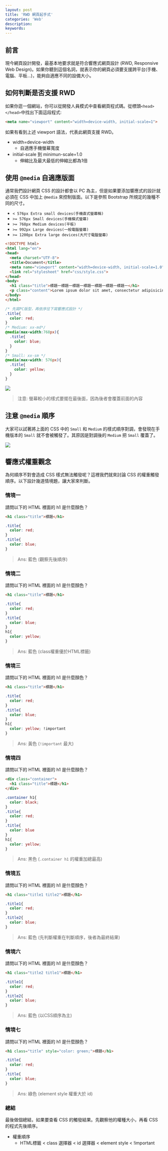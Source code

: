 ```yaml
---
layout: post
title: 'RWD 網頁起手式'
categories: 'Web'
description: 
keywords: 
---
```


## 前言
現今網頁設計開發，最基本地要求就是符合響應式網頁設計 (RWD, Responsive Web Design)。如果你聽到這個名詞，就表示你的網頁必須要支援跨平台(手機、電腦、平板...)，能夠自適應不同的設備大小。

## 如何判斷是否支援 RWD
如果你逛一個網站，你可以從開發人員模式中查看網頁程式碼。從標頭`<head></head>`中找出下面這段程式:

```html
<meta name="viewport" content="width=device-width, initial-scale=1">
```

如果有看到上述 viewport 語法，代表此網頁支援 RWD。 

- width=device-width
    - 自適應手機螢幕寬度
- initial-scale 到 minimun-scale=1.0
    - 伸縮比及最大最低的伸縮比都為1倍

## 使用 `@media` 自適應版面
通常我們設計網頁 CSS 的設計都會以 PC 為主，但是如果要添加響應式的設計就必須在 CSS 中加上 `@media` 來控制版面。以下是參照 Bootstrap 所規定的幾種不同的尺寸。

- `< 576px Extra small devices(手機直式螢幕稱)`
- `>= 576px Small devices(手機橫式螢幕)`
- `>= 768px Medium devices(平板)`
- `>= 992px Large devices(一般電腦螢幕)`
- `>= 1200px Extra large devices(大尺寸電腦螢幕)`


```html
<!DOCTYPE html>
<html lang="en">
<head>
  <meta charset="UTF-8">
  <title>Document</title>
  <meta name="viewport" content="width=device-width, initial-scale=1.0">
  <link rel="stylesheet" href="css/style.css">
</head>
<body>
  <h1 class="title">標題一標題一標題一標題一標題一標題一標題一</h1>
  <p class="content">Lorem ipsum dolor sit amet, consectetur adipisicing elit. Doloremque consequatur illo laborum numquam quod ullam voluptate, quos consectetur quidem neque officiis quia placeat. Libero voluptatibus nam ipsum officiis a quam!</p>
</body>
</html>
```


```css
/* 先寫PC版型，再依序往下寫響應式設計 */
.title{
  color: red;
}
/* Medium: xx-md*/
@media(max-width:768px){
  .title{
    color: blue;
  }
}
/* Small: xx-sm */
@media(max-width: 576px){
  .title{
    color: yellow;
  }
}

```

![](/images/posts/web/2021/img1100523-2.gif)

> 注意: 螢幕較小的樣式要擺在最後面，因為後者會覆蓋前面的內容

## 注意 `@media` 順序
大家可以試著將上面的 CSS 中的 `Small` 和 `Medium` 的樣式順序對調，會發現在手機版本的 `Small` 就不會被觸發了。其原因是對調後的 `Medium` 把 `Small` 覆蓋了。

![](/images/posts/web/2021/img1100523-1.png)

## 響應式權重觀念
為何順序不對會造成 CSS 樣式無法觸發呢？這裡我們就來討論 CSS 的權重觸發順序。以下設計幾道情境題，讓大家來判斷。

### 情境一
請問以下的 HTML 裡面的 h1 是什麼顏色？

```html
<h1 class="title">標題</h1>
```

```css 
.title{
  color: red;
}
.title{
  color: blue;
}
```

> Ans: 藍色 (觀察先後順序)

### 情境二
請問以下的 HTML 裡面的 h1 是什麼顏色？

```html
<h1 class="title">標題</h1>
```

```css 
.title{
  color: red;
}
.title{
  color: blue;
}
h1{
  color: yellow;
}
```

> Ans: 藍色 (class權重優於HTML標籤)

### 情境三
請問以下的 HTML 裡面的 h1 是什麼顏色？

```html
<h1 class="title">標題</h1>
```

```css 
.title{
  color: red;
}
.title{
  color: blue;
}
h1{
  color: yellow; !important
}
```

> Ans: 黃色 (`!important` 最大)

### 情境四
請問以下的 HTML 裡面的 h1 是什麼顏色？

```html
<div class="container">
  <h1 class="title">標題</h1>
</div>
```

```css 
.container h1{
  color: black;
}
.title{
  color: red;
}
.title{
  color: blue
}
h1{
  color: yellow;
}
```

> Ans: 黑色 (`.container h1` 的權重加總最高)

### 情境五
請問以下的 HTML 裡面的 h1 是什麼顏色？

```html
<h1 class="title1 title2">標題</h1>
```

```css 
.title1{
  color: red;
}
.title2{
  color: blue;
}
```

> Ans: 藍色 (先判斷權重在判斷順序，後者為最終結果)

### 情境六
請問以下的 HTML 裡面的 h1 是什麼顏色？

```html
<h1 class="title2 title1">標題</h1>
```

```css 
.title1{
  color: red;
}
.title2{
  color: blue;
}
```

> Ans: 藍色 (以CSS順序為主)

### 情境七
請問以下的 HTML 裡面的 h1 是什麼顏色？

```html
<h1 class="title" style="color: green;">標題</h1>
```

```css 
.title{
  color: red;
}
.title{
  color: blue;
}
```

> Ans: 綠色 (element style 權重大於 id)

### 總結
最後做個總結，如果要查看 CSS 的觸發結果。先觀察他的權種大小，再看 CSS 的程式先後順序。

- 權重順序
  - HTML標籤 < class 選擇器 < id 選擇器 < element style < !important